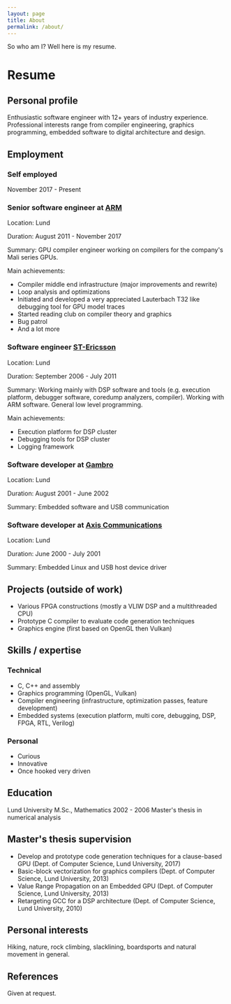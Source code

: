 ```yaml
---
layout: page
title: About
permalink: /about/
---
```


So who am I? Well here is my resume.

# Resume
## Personal profile
Enthusiastic software engineer with 12+ years of industry experience. Professional interests range from compiler
engineering, graphics programming, embedded software to digital architecture and design.

## Employment

### Self employed
November 2017 - Present

### Senior software engineer at [ARM](http://www.arm.com)
Location: Lund

Duration: August 2011 - November 2017

Summary: GPU compiler engineer working on compilers for the company's Mali series GPUs.

Main achievements:
- Compiler middle end infrastructure (major improvements and rewrite)
- Loop analysis and optimizations
- Initiated and developed a very appreciated Lauterbach T32 like debugging tool for GPU model traces
- Started reading club on compiler theory and graphics
- Bug patrol
- And a lot more

### Software engineer [ST-Ericsson](http://www.ericsson.com)
Location: Lund

Duration: September 2006 - July 2011

Summary: Working mainly with DSP software and tools (e.g. execution platform,
debugger software, coredump analyzers, compiler). Working with ARM software.
General low level programming.

Main achievements:
- Execution platform for DSP cluster
- Debugging tools for DSP cluster
- Logging framework

### Software developer at [Gambro](http://www.gambro.com)
Location: Lund

Duration: August 2001 - June 2002

Summary: Embedded software and USB communication

### Software developer at [Axis Communications](http://www.axis.com)
Location: Lund

Duration: June 2000 - July 2001

Summary: Embedded Linux and USB host device driver

## Projects (outside of work)
- Various FPGA constructions (mostly a VLIW DSP and a multithreaded CPU)
- Prototype C compiler to evaluate code generation techniques
- Graphics engine (first based on OpenGL then Vulkan) 

## Skills / expertise

### Technical
- C, C++ and assembly
- Graphics programming (OpenGL, Vulkan)
- Compiler engineering (infrastructure, optimization passes, feature development)
- Embedded systems (execution platform, multi core, debugging, DSP, FPGA, RTL, Verilog)

### Personal
- Curious
- Innovative
- Once hooked very driven

## Education
Lund University
M.Sc., Mathematics
2002 - 2006
Master's thesis in numerical analysis

## Master's thesis supervision
- Develop and prototype code generation techniques for a clause-based GPU (Dept. of Computer Science, Lund University, 2017)
- Basic-block vectorization for graphics compilers (Dept. of Computer Science, Lund University, 2013)
- Value Range Propagation on an Embedded GPU (Dept. of Computer Science, Lund University, 2013)
- Retargeting GCC for a DSP architecture (Dept. of Computer Science, Lund University, 2010)

## Personal interests
Hiking, nature, rock climbing, slacklining, boardsports and natural movement in general.

## References
Given at request. 
